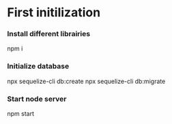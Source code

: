 # First initilization

### Install different librairies
npm i

### Initialize database
npx sequelize-cli db:create
npx sequelize-cli db:migrate

### Start node server
npm start